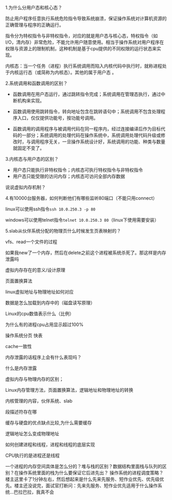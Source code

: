 1.为什么分用户态和核心态？

防止用户程序任意执行系统危险指令导致系统崩溃，保证操作系统对计算机资源的正确管理与程序的正确运行。

指令分为特权指令与非特权指令，对应的就是用户态与核心态，特权指令（如I/O，清内存）非常危险，不能允许用户随意使用。相当于操作系统对用户程序在权限与资源上的限制机制，这种机制是基于cpu提供的不同权限的运行状态来实现。 

内核态：当一个任务（进程）执行系统调用而陷入内核代码中执行时，就称进程处于内核运行态（或简称为内核态）。其他的属于用户态 。

2.系统调用和函数调用的区别？

* 函数调用在用户态运行，通过跳转指令完成；系统调用在管理态执行，通过中断机构来实现。

* 函数调用使用跳转指令，转向地址包含在跳转语句中；系统调用不包含处理程序入口，仅仅提供功能号，按功能号调用。
* 函数调用的调用程序与被调用代码在同一程序内，经过连接编译后作为目标代码的一部分；系统调用的处理代码在操作系统中，系统调用处理代码升级或修改时，与调用程序无关，一旦操作系统设计好，系统调用的功能、种类与数量就固定不变了。

3.内核态与用户态的区别？

* 用户态只能执行非特权指令；内核态可执行特权指令与非特权指令
* 用户态只能受限的访问内存；内核态可访问全部内存数据





说说虚拟内存机制？



4.有10000台服务器，如何判断他们有哪些监听80端口（不能只用connect）

linux可以使用ssh指令` ssh 10.0.250.3 -p 80 `

windows可以使用telnet指令` telnet 10.0.250.3 80 `（linux下使用需要安装）

5.slab从伙伴系统分配的物理页什么时候发生页表映射的？



vfs、read一个文件的过程




如果我new了一个内存，然后在delete之前这个进程被系统杀死了。那这样是内存泄露吗

虚拟内存存在的意义/设计原理



页面置换算法



linux虚拟地址与物理地址如何对应


数据是怎么加载到内存中的（磁盘读写原理）


Linux的cpu数值表示什么（比例）

为什么有的进程cpu占用显示超过100%



操作系统分页 快表


cache一致性

内存泄露的话程序上会有什么表现吗？

什么是内存泄露

虚拟内存与物理内存的区别；


Linux内存管理方法，页面置换算法，逻辑地址和物理地址的转换


内核管理的内容，伙伴系统、slab

段描述符存在哪

缓存与硬盘的优点缺点比较,为什么需要缓存

逻辑地址怎么变成物理地址




如何创建进程和线程，进程和线程的底层实现

CPU执行的是进程还是线程



一个进程的内存空间具体是怎么分的？堆与栈的区别？数据结构里面栈与队列的区别？在操作系统里面的栈为什么要保证它后进先出？
操作系统的进程调度策略？楼主这里卡了1分钟左右，然后想起来是什么先来先服务、短作业优先、优先级优先。楼主还没说完，面试官打断问：先来先服务、短作业优先适用于什么操作系统...巴拉巴拉，我真不会